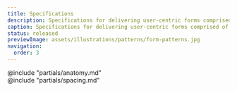 ```yaml
---
title: Specifications
description: Specifications for delivering user-centric forms comprised of Helios form components and primitives.
caption: Specifications for delivering user-centric forms comprised of Helios form components and primitives.
status: released
previewImage: assets/illustrations/patterns/form-patterns.jpg
navigation:
  order: 3
---
```


<section data-tab="Anatomy">
  @include "partials/anatomy.md"
</section>

<section data-tab="Spacing">
  @include "partials/spacing.md"
</section>